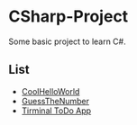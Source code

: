 # CSharp-Project
Some basic project to learn C#.

## List
- [CoolHelloWorld](https://github.com/AzmainBiswas/CSharp-Project/tree/master/CoolHelloWorld)
- [GuessTheNumber](https://github.com/AzmainBiswas/CSharp-Project/tree/master/GuessTheNumber)
- [Tirminal ToDo App](https://github.com/AzmainBiswas/CSharp-Project/tree/master/ToDoApp)

